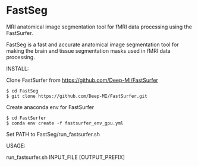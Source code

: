 # FastSeg
MRI anatomical image segmentation tool for fMRI data processing using the FastSurfer.

FastSeg is a fast and accurate anatomical image segmentation tool for making the brain and tissue segmentation masks used in fMRI data processing.

INSTALL:

Clone FastSurfer from https://github.com/Deep-MI/FastSurfer
```
$ cd FastSeg
$ git clone https://github.com/Deep-MI/FastSurfer.git
```

Create anaconda env for FastSurfer
```
$ cd FastSurfer
$ conda env create -f fastsurfer_env_gpu.yml
```

Set PATH to FastSeg/run_fastsurfer.sh

USAGE:

run_fastsurfer.sh INPUT_FILE [OUTPUT_PREFIX]
